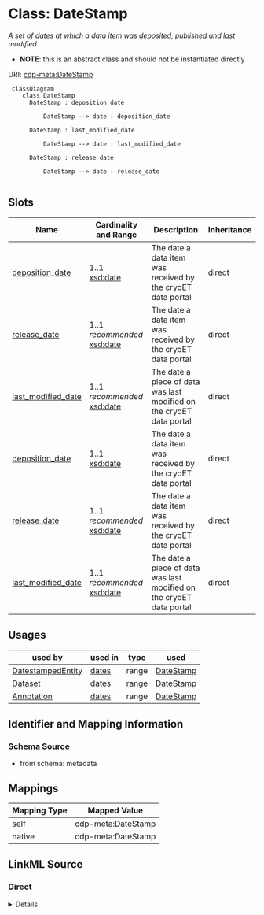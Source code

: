 # Class: DateStamp


_A set of dates at which a data item was deposited, published and last modified._




* __NOTE__: this is an abstract class and should not be instantiated directly


URI: [cdp-meta:DateStamp](metadataDateStamp)




```mermaid
 classDiagram
    class DateStamp
      DateStamp : deposition_date

          DateStamp --> date : deposition_date

      DateStamp : last_modified_date

          DateStamp --> date : last_modified_date

      DateStamp : release_date

          DateStamp --> date : release_date


```




<!-- no inheritance hierarchy -->


## Slots

| Name | Cardinality and Range | Description | Inheritance |
| ---  | --- | --- | --- |
| [deposition_date](deposition_date.md) | 1..1 <br/> [xsd:date](http://www.w3.org/2001/XMLSchema#date) | The date a data item was received by the cryoET data portal | direct |
| [release_date](release_date.md) | 1..1 _recommended_ <br/> [xsd:date](http://www.w3.org/2001/XMLSchema#date) | The date a data item was received by the cryoET data portal | direct |
| [last_modified_date](last_modified_date.md) | 1..1 _recommended_ <br/> [xsd:date](http://www.w3.org/2001/XMLSchema#date) | The date a piece of data was last modified on the cryoET data portal | direct |
| [deposition_date](deposition_date.md) | 1..1 <br/> [xsd:date](http://www.w3.org/2001/XMLSchema#date) | The date a data item was received by the cryoET data portal | direct |
| [release_date](release_date.md) | 1..1 _recommended_ <br/> [xsd:date](http://www.w3.org/2001/XMLSchema#date) | The date a data item was received by the cryoET data portal | direct |
| [last_modified_date](last_modified_date.md) | 1..1 _recommended_ <br/> [xsd:date](http://www.w3.org/2001/XMLSchema#date) | The date a piece of data was last modified on the cryoET data portal | direct |





## Usages

| used by | used in | type | used |
| ---  | --- | --- | --- |
| [DatestampedEntity](DatestampedEntity.md) | [dates](dates.md) | range | [DateStamp](DateStamp.md) |
| [Dataset](Dataset.md) | [dates](dates.md) | range | [DateStamp](DateStamp.md) |
| [Annotation](Annotation.md) | [dates](dates.md) | range | [DateStamp](DateStamp.md) |






## Identifier and Mapping Information







### Schema Source


* from schema: metadata





## Mappings

| Mapping Type | Mapped Value |
| ---  | ---  |
| self | cdp-meta:DateStamp |
| native | cdp-meta:DateStamp |





## LinkML Source

<!-- TODO: investigate https://stackoverflow.com/questions/37606292/how-to-create-tabbed-code-blocks-in-mkdocs-or-sphinx -->

### Direct

<details>
```yaml
name: DateStamp
description: A set of dates at which a data item was deposited, published and last
  modified.
from_schema: metadata
abstract: true
slots:
- deposition_date
- release_date
- last_modified_date
slot_usage:
  deposition_date:
    name: deposition_date
    domain_of:
    - DateStamp
    required: true
  release_date:
    name: release_date
    domain_of:
    - DateStamp
    recommended: true
  last_modified_date:
    name: last_modified_date
    domain_of:
    - DateStamp
    recommended: true
attributes:
  deposition_date:
    name: deposition_date
    description: The date a data item was received by the cryoET data portal.
    from_schema: metadata
    rank: 1000
    alias: deposition_date
    owner: DateStamp
    domain_of:
    - DateStamp
    range: date
    required: true
    inlined: true
    inlined_as_list: true
  release_date:
    name: release_date
    description: The date a data item was received by the cryoET data portal.
    from_schema: metadata
    rank: 1000
    alias: release_date
    owner: DateStamp
    domain_of:
    - DateStamp
    range: date
    required: true
    recommended: true
    inlined: true
    inlined_as_list: true
  last_modified_date:
    name: last_modified_date
    description: The date a piece of data was last modified on the cryoET data portal.
    from_schema: metadata
    rank: 1000
    alias: last_modified_date
    owner: DateStamp
    domain_of:
    - DateStamp
    range: date
    required: true
    recommended: true
    inlined: true
    inlined_as_list: true

```
</details>

### Induced

<details>
```yaml
name: DateStamp
description: A set of dates at which a data item was deposited, published and last
  modified.
from_schema: metadata
abstract: true
slot_usage:
  deposition_date:
    name: deposition_date
    domain_of:
    - DateStamp
    required: true
  release_date:
    name: release_date
    domain_of:
    - DateStamp
    recommended: true
  last_modified_date:
    name: last_modified_date
    domain_of:
    - DateStamp
    recommended: true
attributes:
  deposition_date:
    name: deposition_date
    description: The date a data item was received by the cryoET data portal.
    from_schema: metadata
    rank: 1000
    alias: deposition_date
    owner: DateStamp
    domain_of:
    - DateStamp
    range: date
    required: true
    inlined: true
    inlined_as_list: true
  release_date:
    name: release_date
    description: The date a data item was received by the cryoET data portal.
    from_schema: metadata
    rank: 1000
    alias: release_date
    owner: DateStamp
    domain_of:
    - DateStamp
    range: date
    required: true
    recommended: true
    inlined: true
    inlined_as_list: true
  last_modified_date:
    name: last_modified_date
    description: The date a piece of data was last modified on the cryoET data portal.
    from_schema: metadata
    rank: 1000
    alias: last_modified_date
    owner: DateStamp
    domain_of:
    - DateStamp
    range: date
    required: true
    recommended: true
    inlined: true
    inlined_as_list: true

```
</details>

